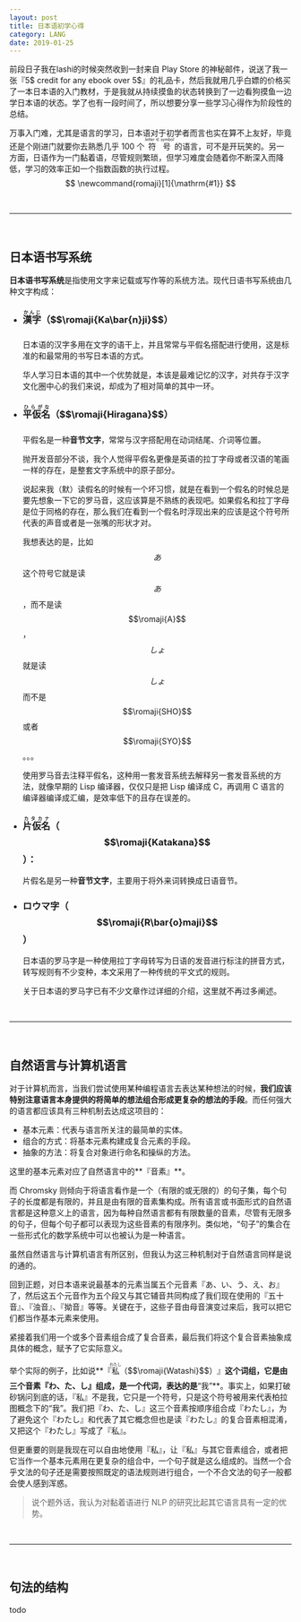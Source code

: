 ```yaml
---
layout: post
title: 日本语初学心得
category: LANG
date: 2019-01-25
---
```


前段日子我在lashi的时候突然收到一封来自 Play Store 的神秘邮件，说送了我一张『5$ credit for any ebook over 5$』的礼品卡，然后我就用几乎白嫖的价格买了一本日本语的入门教材，于是我就从持续摸鱼的状态转换到了一边看狗摸鱼一边学日本语的状态。学了也有一段时间了，所以想要分享一些学习心得作为阶段性的总结。

万事入门难，尤其是语言的学习，日本语对于初学者而言也实在算不上友好，毕竟还是个刚进门就要你去熟悉几乎 100 个
<ruby>符号<rt>$$letter \in symbol$$</rt></ruby>
的语言，可不是开玩笑的。另一方面，日语作为一门黏着语，尽管规则繁琐，但学习难度会随着你不断深入而降低，学习的效率正如一个指数函数的执行过程。
$$
\newcommand{romaji}[1]{\mathrm{#1}}
$$

<br />

---

<br />


## 日本语书写系统

**日本语书写系统**是指使用文字来记载或写作等的系统方法。现代日语书写系统由几种文字构成：

- ### <ruby>漢字<rt>かんじ</rt>（$$\romaji{Ka\bar{n}ji}$$）</ruby>

	日本语的汉字多用在文字的语干上，并且常常与平假名搭配进行使用，这是标准的和最常用的书写日本语的方式。
	
	华人学习日本语的其中一个优势就是，本该是最难记忆的汉字，对共存于汉字文化圈中心的我们来说，却成为了相对简单的其中一环。

- ### <ruby>平仮名<rt>ひらがな</rt>（$$\romaji{Hiragana}$$）</ruby>
	
	平假名是一种**音节文字**，常常与汉字搭配用在动词结尾、介词等位置。
	
	抛开发音部分不谈，我个人觉得平假名更像是英语的拉丁字母或者汉语的笔画一样的存在，是整套文字系统中的原子部分。
	
	说起来我（默）读假名的时候有一个坏习惯，就是在看到一个假名的时候总是要先想象一下它的罗马音，这应该算是不熟练的表现吧。如果假名和拉丁字母是位于同格的存在，那么我们在看到一个假名时浮现出来的应该是这个符号所代表的声音或者是一张嘴的形状才对。
	
	我想表达的是，比如 $$あ$$ 这个符号它就是读 $$あ$$，而不是读 $$\romaji{A}$$，$$しょ$$ 就是读 $$しょ$$ 而不是 $$\romaji{SHO}$$ 或者 $$\romaji{SYO}$$。。。
	
	使用罗马音去注释平假名，这种用一套发音系统去解释另一套发音系统的方法，就像早期的 Lisp 编译器，仅仅只是把 Lisp 编译成 C，再调用 C 语言的编译器编译成汇编，是效率低下的且存在误差的。
	
- ### <ruby>片仮名<rt>カタカナ</rt></ruby>（$$\romaji{Katakana}$$）：

	片假名是另一种**音节文字**，主要用于将外来词转换成日语音节。

- ### ロウマ字（$$\romaji{R\bar{o}maji}$$）

	日本语的罗马字是一种使用拉丁字母转写为日语的发音进行标注的拼音方式，转写规则有不少变种，本文采用了一种传统的平文式的规则。
	
	关于日本语的罗马字已有不少文章作过详细的介绍，这里就不再过多阐述。

<br />

---

<br />

## 自然语言与计算机语言

对于计算机而言，当我们尝试使用某种编程语言去表达某种想法的时候，**我们应该特别注意语言本身提供的将简单的想法组合形成更复杂的想法的手段**。而任何强大的语言都应该具有三种机制去达成这项目的：

- 基本元素：代表与语言所关注的最简单的实体。
- 组合的方式：将基本元素构建成复合元素的手段。
- 抽象的方法：将复合对象进行命名和操纵的方法。

这里的基本元素对应了自然语言中的**『音素』**。

而 Chromsky 则倾向于将语言看作是一个（有限的或无限的）的句子集，每个句子的长度都是有限的，并且是由有限的音素集构成。所有语言或书面形式的自然语言都是这种意义上的语言，因为每种自然语言都有有限数量的音素，尽管有无限多的句子，但每个句子都可以表现为这些音素的有限序列。类似地，“句子”的集合在一些形式化的数学系统中可以也被认为是一种语言。

虽然自然语言与计算机语言有所区别，但我认为这三种机制对于自然语言同样是说的通的。

回到正题，对日本语来说最基本的元素当属五个元音素『あ、い、う、え、お』了，然后这五个元音作为五个段又与其它辅音共同构成了我们现在使用的『五十音』、『浊音』、『拗音』等等。关键在于，这些子音由母音演变过来后，我可以把它们都当作基本元素来使用。

紧接着我们用一个或多个音素组合成了复合音素，最后我们将这个复合音素抽象成具体的概念，赋予了它实际意义。

举个实际的例子，比如说**『<ruby>私<rt>わたし</rt>（$$\romaji{Watashi}$$）</ruby>』**这个词组，它是由三个音素『わ、た、し』组成，是一个代词，表达的是**“我”**。事实上，如果打破砂锅问到底的话，『私』不是我，它只是一个符号，只是这个符号被用来代表柏拉图概念下的“我”。我们把『わ、た、し』这三个音素按顺序组合成『わたし』，为了避免这个『わたし』和代表了其它概念但也是读『わたし』的复合音素相混淆，又把这个『わたし』写成了『私』。

但更重要的则是我现在可以自由地使用『私』，让『私』与其它音素组合，或者把它当作一个基本元素用在更复杂的组合中，一个句子就是这么组成的。当然一个合乎文法的句子还是需要按照既定的语法规则进行组合，一个不合文法的句子一般都会使人感到浑惑。

> 说个题外话，我认为对黏着语进行 NLP 的研究比起其它语言具有一定的优势。

<br />

---

<br />

## 句法的结构

todo

<ruby><rt></rt></ruby>
